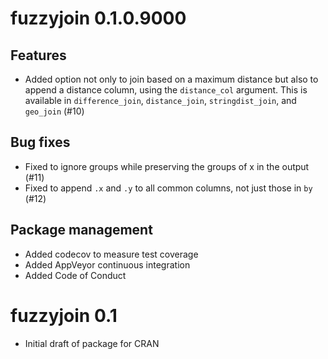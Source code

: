 # fuzzyjoin 0.1.0.9000

## Features

* Added option not only to join based on a maximum distance but also to append a distance column, using the `distance_col` argument. This is available in `difference_join`, `distance_join`, `stringdist_join`, and `geo_join` (#10)

## Bug fixes

* Fixed to ignore groups while preserving the groups of x in the output (#11)
* Fixed to append `.x` and `.y` to all common columns, not just those in `by` (#12)

## Package management

* Added codecov to measure test coverage
* Added AppVeyor continuous integration
* Added Code of Conduct

# fuzzyjoin 0.1

* Initial draft of package for CRAN
